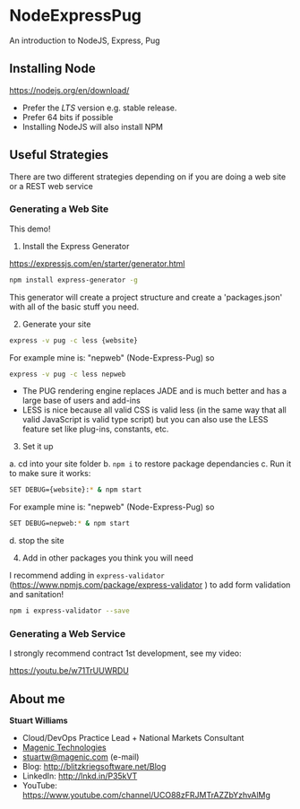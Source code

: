 # NodeExpressPug #
An introduction to NodeJS, Express, Pug

## Installing Node ##

<a href="https://nodejs.org/en/download/" target="_blank">https://nodejs.org/en/download/</a>

* Prefer the *LTS* version e.g. stable release.
* Prefer 64 bits if possible
* Installing NodeJS will also install NPM


## Useful Strategies ## 

There are two different strategies depending on if you are doing a web site or a REST web service

### Generating a Web Site  ### 

This demo!

1. Install the Express Generator

<a href="https://expressjs.com/en/starter/generator.html" target="_blank">https://expressjs.com/en/starter/generator.html</a>

```bash
npm install express-generator -g
```

This generator will create a project structure and create a 'packages.json' with all of the basic stuff you need.


2. Generate your site

```bash
express -v pug -c less {website}
```

For example mine is: "nepweb" (Node-Express-Pug) so

```bash
express -v pug -c less nepweb
```

* The PUG rendering engine replaces JADE and is much better and has a large base of users and add-ins
* LESS is nice because all valid CSS is valid less (in the same way that all valid JavaScript is valid type script) but you can also use the LESS feature set like plug-ins, constants, etc.

3. Set it up

a. cd into your site folder
b. `npm i` to restore package dependancies
c. Run it to make sure it works: 
```bash
SET DEBUG={website}:* & npm start
```

For example mine is: "nepweb" (Node-Express-Pug) so

```bash
SET DEBUG=nepweb:* & npm start
```

d. stop the site

4. Add in other packages you think you will need

I recommend adding in `express-validator` (<a href="https://www.npmjs.com/package/express-validator " target="_blank">https://www.npmjs.com/package/express-validator </a>) to add form validation and sanitation! 

```bash
npm i express-validator --save
```

### Generating a Web Service  ### 

I strongly recommend contract 1st development, see my video:

<a href="https://youtu.be/w71TrUUWRDU" target="_blank">https://youtu.be/w71TrUUWRDU</a> 


## About me ##

**Stuart Williams**

* Cloud/DevOps Practice Lead + National Markets Consultant
* <a href="http://magenic.com" target="_blank">Magenic Technologies</a>
* <a href="mailto:stuartw@magenic.com" target="_blank">stuartw@magenic.com</a> (e-mail)
* Blog: <a href="http://blitzkriegsoftware.net/Blog" target="_blank">http://blitzkriegsoftware.net/Blog</a>
* LinkedIn: <a href="http://lnkd.in/P35kVT" target="_blank">http://lnkd.in/P35kVT</a>
* YouTube: <a href="https://www.youtube.com/channel/UCO88zFRJMTrAZZbYzhvAlMg" target="_blank">https://www.youtube.com/channel/UCO88zFRJMTrAZZbYzhvAlMg</a> 